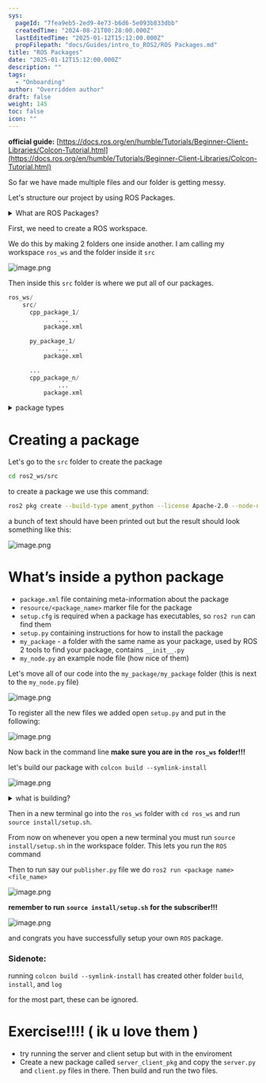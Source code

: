 ```yaml
---
sys:
  pageId: "7fea9eb5-2ed9-4e73-b6d6-5e093b833dbb"
  createdTime: "2024-08-21T00:28:00.000Z"
  lastEditedTime: "2025-01-12T15:12:00.000Z"
  propFilepath: "docs/Guides/intro_to_ROS2/ROS Packages.md"
title: "ROS Packages"
date: "2025-01-12T15:12:00.000Z"
description: ""
tags:
  - "Onboarding"
author: "Overridden author"
draft: false
weight: 145
toc: false
icon: ""
---
```


**official guide:** [https://docs.ros.org/en/humble/Tutorials/Beginner-Client-Libraries/Colcon-Tutorial.html](https://docs.ros.org/en/humble/Tutorials/Beginner-Client-Libraries/Colcon-Tutorial.html)

So far we have made multiple files and our folder is getting messy.

Let's structure our project by using ROS Packages.

<details>

<summary>What are ROS Packages?</summary>

ROS Packages are, as the name implies, packages of code that are highly sharable between ROS developers.

They consist of a folder, `package.xml` file, and source code

```python
      cpp_package_1/
		      ... imagine much code files here ..
          package.xml
```

</details>

First, we need to create a ROS workspace.

We do this by making 2 folders one inside another. I am calling my workspace `ros_ws` and the folder inside it `src`

![image.png](https://prod-files-secure.s3.us-west-2.amazonaws.com/d518164a-d88e-44d1-a4ee-3adb3bd8bce0/70706947-fd18-4537-a67b-e12946812d31/image.png?X-Amz-Algorithm=AWS4-HMAC-SHA256&X-Amz-Content-Sha256=UNSIGNED-PAYLOAD&X-Amz-Credential=ASIAZI2LB4666C7WSMO4%2F20250405%2Fus-west-2%2Fs3%2Faws4_request&X-Amz-Date=20250405T100733Z&X-Amz-Expires=3600&X-Amz-Security-Token=IQoJb3JpZ2luX2VjELH%2F%2F%2F%2F%2F%2F%2F%2F%2F%2FwEaCXVzLXdlc3QtMiJHMEUCIQCqRJ1hxa5AqgSLOFOEZbcNHJ2fKTkNs90%2B49ejv0HZqgIgRFq%2F%2FA%2F4PR1ramsLPikPTNrlRHmv%2B3akwM0gJZmWwpEq%2FwMIKhAAGgw2Mzc0MjMxODM4MDUiDG6ahp%2BiEonYzahpmircA224O%2F9VY11%2Fy1oLvhp4UmoOFvl0dA8CRbhoWKcqMFF8VrUrg4Bn1isbyVcLXqAXwRhue1XNKhKHRhNxSs1BMt7Q80sDMj0pQe4ybdJrtFJFH%2FdZA2XUzedJ7hJxiNrJGecbJbZoBCLPK2K7foDhH0ShFuTYYQwhnFs1zBJj%2FNMbpLughnlxK8EXg3Jr%2FG%2FfcdZS7tUW8B73%2FzIi1%2BKiD7S%2FLXmXrnWDx%2BWmC0qe73XoxJmjzQ60202xqzwk5uYGLnFVSFVIKBeejzAJbkhRnK2ke64Blz0Bd0gziC18cUs%2BDYslx9NsupHAcm%2BN3lnZtpWWzPEgYkB%2Br8LFSzUFwvFKHco68Ppd2LTZMblMPQrKhYQC9HTsfGxosDBaH6hKy5VAJPfxzUKPkJJxPomGm2biPqMuJfdCEX%2FEVjNgDx5Tib0yO%2B%2F1hOX0uEHdC9GhBcvI1xFfUCKhFsnXmO2zAiqakXDTMLrsrEhBtrzln3qorm0%2FXIxWKrH9ag4EBaRXHPEzNxowLtDutbdnIk%2B3F8UKxneUc0dltn3lzMXw%2FAMQiQKgTGs%2FpYL2XCiWj32Psu%2Fr2EdGZMEmj39Y786TJ5BPmA%2F7BIvcjQDGbT3xAHIpviz2qFjtZ%2Brv8XHCMPXkw78GOqUBujR62dU5%2Ffh94B8%2BEjei6kFNdEpi1qt%2FA0F%2FlPpmatmxfnOjDur5ENoavMAcIsjz8%2FibacypOQ%2FDOvwN6%2FI%2FzOfGclSVfJpzgtMxJNM8hAk9joQacjUop8N92NiUI97WBaPsijb0enWzHJX7yCCmFC%2FwNcXlrByXYXqfCrMv0WHj9bsr8GR%2FTPWjPa33MCGJ8UOmfpuO97ssJZAw3lqQX0Q2W5FT&X-Amz-Signature=aa3eedace10a0141243a895a718791ccdf2bb283050fa16227dc34e91cbdf22f&X-Amz-SignedHeaders=host&x-id=GetObject)

Then inside this `src` folder is where we put all of our packages.

```python
ros_ws/
    src/
      cpp_package_1/
		      ...
          package.xml

      py_package_1/
		      ...
          package.xml

      ...
      cpp_package_n/
		      ...
          package.xml

```

<details>

<summary>package types</summary>

packages can be either `C++` or python.

the intern file structure is different for each but for this guide we will stick to creating python packages

</details>

# Creating a package

Let's go to the `src` folder to create the package

```bash
cd ros2_ws/src
```

to create a package we use this command:

```bash
ros2 pkg create --build-type ament_python --license Apache-2.0 --node-name my_node my_package
```

a bunch of text should have been printed out but the result should look something like this:

![image.png](https://prod-files-secure.s3.us-west-2.amazonaws.com/d518164a-d88e-44d1-a4ee-3adb3bd8bce0/e6cf1e3f-8512-4a3e-b131-079f800bf3e8/image.png?X-Amz-Algorithm=AWS4-HMAC-SHA256&X-Amz-Content-Sha256=UNSIGNED-PAYLOAD&X-Amz-Credential=ASIAZI2LB4666C7WSMO4%2F20250405%2Fus-west-2%2Fs3%2Faws4_request&X-Amz-Date=20250405T100733Z&X-Amz-Expires=3600&X-Amz-Security-Token=IQoJb3JpZ2luX2VjELH%2F%2F%2F%2F%2F%2F%2F%2F%2F%2FwEaCXVzLXdlc3QtMiJHMEUCIQCqRJ1hxa5AqgSLOFOEZbcNHJ2fKTkNs90%2B49ejv0HZqgIgRFq%2F%2FA%2F4PR1ramsLPikPTNrlRHmv%2B3akwM0gJZmWwpEq%2FwMIKhAAGgw2Mzc0MjMxODM4MDUiDG6ahp%2BiEonYzahpmircA224O%2F9VY11%2Fy1oLvhp4UmoOFvl0dA8CRbhoWKcqMFF8VrUrg4Bn1isbyVcLXqAXwRhue1XNKhKHRhNxSs1BMt7Q80sDMj0pQe4ybdJrtFJFH%2FdZA2XUzedJ7hJxiNrJGecbJbZoBCLPK2K7foDhH0ShFuTYYQwhnFs1zBJj%2FNMbpLughnlxK8EXg3Jr%2FG%2FfcdZS7tUW8B73%2FzIi1%2BKiD7S%2FLXmXrnWDx%2BWmC0qe73XoxJmjzQ60202xqzwk5uYGLnFVSFVIKBeejzAJbkhRnK2ke64Blz0Bd0gziC18cUs%2BDYslx9NsupHAcm%2BN3lnZtpWWzPEgYkB%2Br8LFSzUFwvFKHco68Ppd2LTZMblMPQrKhYQC9HTsfGxosDBaH6hKy5VAJPfxzUKPkJJxPomGm2biPqMuJfdCEX%2FEVjNgDx5Tib0yO%2B%2F1hOX0uEHdC9GhBcvI1xFfUCKhFsnXmO2zAiqakXDTMLrsrEhBtrzln3qorm0%2FXIxWKrH9ag4EBaRXHPEzNxowLtDutbdnIk%2B3F8UKxneUc0dltn3lzMXw%2FAMQiQKgTGs%2FpYL2XCiWj32Psu%2Fr2EdGZMEmj39Y786TJ5BPmA%2F7BIvcjQDGbT3xAHIpviz2qFjtZ%2Brv8XHCMPXkw78GOqUBujR62dU5%2Ffh94B8%2BEjei6kFNdEpi1qt%2FA0F%2FlPpmatmxfnOjDur5ENoavMAcIsjz8%2FibacypOQ%2FDOvwN6%2FI%2FzOfGclSVfJpzgtMxJNM8hAk9joQacjUop8N92NiUI97WBaPsijb0enWzHJX7yCCmFC%2FwNcXlrByXYXqfCrMv0WHj9bsr8GR%2FTPWjPa33MCGJ8UOmfpuO97ssJZAw3lqQX0Q2W5FT&X-Amz-Signature=d4dfecacbeb79bf4b83b97be746716fd676a18dc0b6ef8eca44767f32ba77b2a&X-Amz-SignedHeaders=host&x-id=GetObject)

# What’s inside a python package

- `package.xml` file containing meta-information about the package
- `resource/<package_name>` marker file for the package
- `setup.cfg` is required when a package has executables, so `ros2 run` can find them
- `setup.py` containing instructions for how to install the package
- `my_package` - a folder with the same name as your package, used by ROS 2 tools to find your package, contains `__init__.py`
- `my_node.py` an example node file (how nice of them)

Let's move all of our code into the `my_package/my_package` folder (this is next to the `my_node.py` file)

![image.png](https://prod-files-secure.s3.us-west-2.amazonaws.com/d518164a-d88e-44d1-a4ee-3adb3bd8bce0/9ce58f11-0da9-4d3e-b86d-506a9685d378/image.png?X-Amz-Algorithm=AWS4-HMAC-SHA256&X-Amz-Content-Sha256=UNSIGNED-PAYLOAD&X-Amz-Credential=ASIAZI2LB4666C7WSMO4%2F20250405%2Fus-west-2%2Fs3%2Faws4_request&X-Amz-Date=20250405T100733Z&X-Amz-Expires=3600&X-Amz-Security-Token=IQoJb3JpZ2luX2VjELH%2F%2F%2F%2F%2F%2F%2F%2F%2F%2FwEaCXVzLXdlc3QtMiJHMEUCIQCqRJ1hxa5AqgSLOFOEZbcNHJ2fKTkNs90%2B49ejv0HZqgIgRFq%2F%2FA%2F4PR1ramsLPikPTNrlRHmv%2B3akwM0gJZmWwpEq%2FwMIKhAAGgw2Mzc0MjMxODM4MDUiDG6ahp%2BiEonYzahpmircA224O%2F9VY11%2Fy1oLvhp4UmoOFvl0dA8CRbhoWKcqMFF8VrUrg4Bn1isbyVcLXqAXwRhue1XNKhKHRhNxSs1BMt7Q80sDMj0pQe4ybdJrtFJFH%2FdZA2XUzedJ7hJxiNrJGecbJbZoBCLPK2K7foDhH0ShFuTYYQwhnFs1zBJj%2FNMbpLughnlxK8EXg3Jr%2FG%2FfcdZS7tUW8B73%2FzIi1%2BKiD7S%2FLXmXrnWDx%2BWmC0qe73XoxJmjzQ60202xqzwk5uYGLnFVSFVIKBeejzAJbkhRnK2ke64Blz0Bd0gziC18cUs%2BDYslx9NsupHAcm%2BN3lnZtpWWzPEgYkB%2Br8LFSzUFwvFKHco68Ppd2LTZMblMPQrKhYQC9HTsfGxosDBaH6hKy5VAJPfxzUKPkJJxPomGm2biPqMuJfdCEX%2FEVjNgDx5Tib0yO%2B%2F1hOX0uEHdC9GhBcvI1xFfUCKhFsnXmO2zAiqakXDTMLrsrEhBtrzln3qorm0%2FXIxWKrH9ag4EBaRXHPEzNxowLtDutbdnIk%2B3F8UKxneUc0dltn3lzMXw%2FAMQiQKgTGs%2FpYL2XCiWj32Psu%2Fr2EdGZMEmj39Y786TJ5BPmA%2F7BIvcjQDGbT3xAHIpviz2qFjtZ%2Brv8XHCMPXkw78GOqUBujR62dU5%2Ffh94B8%2BEjei6kFNdEpi1qt%2FA0F%2FlPpmatmxfnOjDur5ENoavMAcIsjz8%2FibacypOQ%2FDOvwN6%2FI%2FzOfGclSVfJpzgtMxJNM8hAk9joQacjUop8N92NiUI97WBaPsijb0enWzHJX7yCCmFC%2FwNcXlrByXYXqfCrMv0WHj9bsr8GR%2FTPWjPa33MCGJ8UOmfpuO97ssJZAw3lqQX0Q2W5FT&X-Amz-Signature=55ce9c6d25df3950d13b408901fc1ccd3aef8deb09627b8e626873e636b3697b&X-Amz-SignedHeaders=host&x-id=GetObject)

To register all the new files we added open `setup.py` and put in the following:

![image.png](https://prod-files-secure.s3.us-west-2.amazonaws.com/d518164a-d88e-44d1-a4ee-3adb3bd8bce0/1cd7c262-4cae-4496-9d75-c178537d24a2/image.png?X-Amz-Algorithm=AWS4-HMAC-SHA256&X-Amz-Content-Sha256=UNSIGNED-PAYLOAD&X-Amz-Credential=ASIAZI2LB4666C7WSMO4%2F20250405%2Fus-west-2%2Fs3%2Faws4_request&X-Amz-Date=20250405T100733Z&X-Amz-Expires=3600&X-Amz-Security-Token=IQoJb3JpZ2luX2VjELH%2F%2F%2F%2F%2F%2F%2F%2F%2F%2FwEaCXVzLXdlc3QtMiJHMEUCIQCqRJ1hxa5AqgSLOFOEZbcNHJ2fKTkNs90%2B49ejv0HZqgIgRFq%2F%2FA%2F4PR1ramsLPikPTNrlRHmv%2B3akwM0gJZmWwpEq%2FwMIKhAAGgw2Mzc0MjMxODM4MDUiDG6ahp%2BiEonYzahpmircA224O%2F9VY11%2Fy1oLvhp4UmoOFvl0dA8CRbhoWKcqMFF8VrUrg4Bn1isbyVcLXqAXwRhue1XNKhKHRhNxSs1BMt7Q80sDMj0pQe4ybdJrtFJFH%2FdZA2XUzedJ7hJxiNrJGecbJbZoBCLPK2K7foDhH0ShFuTYYQwhnFs1zBJj%2FNMbpLughnlxK8EXg3Jr%2FG%2FfcdZS7tUW8B73%2FzIi1%2BKiD7S%2FLXmXrnWDx%2BWmC0qe73XoxJmjzQ60202xqzwk5uYGLnFVSFVIKBeejzAJbkhRnK2ke64Blz0Bd0gziC18cUs%2BDYslx9NsupHAcm%2BN3lnZtpWWzPEgYkB%2Br8LFSzUFwvFKHco68Ppd2LTZMblMPQrKhYQC9HTsfGxosDBaH6hKy5VAJPfxzUKPkJJxPomGm2biPqMuJfdCEX%2FEVjNgDx5Tib0yO%2B%2F1hOX0uEHdC9GhBcvI1xFfUCKhFsnXmO2zAiqakXDTMLrsrEhBtrzln3qorm0%2FXIxWKrH9ag4EBaRXHPEzNxowLtDutbdnIk%2B3F8UKxneUc0dltn3lzMXw%2FAMQiQKgTGs%2FpYL2XCiWj32Psu%2Fr2EdGZMEmj39Y786TJ5BPmA%2F7BIvcjQDGbT3xAHIpviz2qFjtZ%2Brv8XHCMPXkw78GOqUBujR62dU5%2Ffh94B8%2BEjei6kFNdEpi1qt%2FA0F%2FlPpmatmxfnOjDur5ENoavMAcIsjz8%2FibacypOQ%2FDOvwN6%2FI%2FzOfGclSVfJpzgtMxJNM8hAk9joQacjUop8N92NiUI97WBaPsijb0enWzHJX7yCCmFC%2FwNcXlrByXYXqfCrMv0WHj9bsr8GR%2FTPWjPa33MCGJ8UOmfpuO97ssJZAw3lqQX0Q2W5FT&X-Amz-Signature=99343557ae92a9335f9d6a9b95820d7b7f67c3da6390a592a21f7728129929f2&X-Amz-SignedHeaders=host&x-id=GetObject)

Now back in the command line **make sure you are in the** **`ros_ws`** **folder!!!**

let's build our package with `colcon build --symlink-install`

![image.png](https://prod-files-secure.s3.us-west-2.amazonaws.com/d518164a-d88e-44d1-a4ee-3adb3bd8bce0/2f2a0d27-b173-48fd-b189-5f5c0ce65619/image.png?X-Amz-Algorithm=AWS4-HMAC-SHA256&X-Amz-Content-Sha256=UNSIGNED-PAYLOAD&X-Amz-Credential=ASIAZI2LB4666C7WSMO4%2F20250405%2Fus-west-2%2Fs3%2Faws4_request&X-Amz-Date=20250405T100733Z&X-Amz-Expires=3600&X-Amz-Security-Token=IQoJb3JpZ2luX2VjELH%2F%2F%2F%2F%2F%2F%2F%2F%2F%2FwEaCXVzLXdlc3QtMiJHMEUCIQCqRJ1hxa5AqgSLOFOEZbcNHJ2fKTkNs90%2B49ejv0HZqgIgRFq%2F%2FA%2F4PR1ramsLPikPTNrlRHmv%2B3akwM0gJZmWwpEq%2FwMIKhAAGgw2Mzc0MjMxODM4MDUiDG6ahp%2BiEonYzahpmircA224O%2F9VY11%2Fy1oLvhp4UmoOFvl0dA8CRbhoWKcqMFF8VrUrg4Bn1isbyVcLXqAXwRhue1XNKhKHRhNxSs1BMt7Q80sDMj0pQe4ybdJrtFJFH%2FdZA2XUzedJ7hJxiNrJGecbJbZoBCLPK2K7foDhH0ShFuTYYQwhnFs1zBJj%2FNMbpLughnlxK8EXg3Jr%2FG%2FfcdZS7tUW8B73%2FzIi1%2BKiD7S%2FLXmXrnWDx%2BWmC0qe73XoxJmjzQ60202xqzwk5uYGLnFVSFVIKBeejzAJbkhRnK2ke64Blz0Bd0gziC18cUs%2BDYslx9NsupHAcm%2BN3lnZtpWWzPEgYkB%2Br8LFSzUFwvFKHco68Ppd2LTZMblMPQrKhYQC9HTsfGxosDBaH6hKy5VAJPfxzUKPkJJxPomGm2biPqMuJfdCEX%2FEVjNgDx5Tib0yO%2B%2F1hOX0uEHdC9GhBcvI1xFfUCKhFsnXmO2zAiqakXDTMLrsrEhBtrzln3qorm0%2FXIxWKrH9ag4EBaRXHPEzNxowLtDutbdnIk%2B3F8UKxneUc0dltn3lzMXw%2FAMQiQKgTGs%2FpYL2XCiWj32Psu%2Fr2EdGZMEmj39Y786TJ5BPmA%2F7BIvcjQDGbT3xAHIpviz2qFjtZ%2Brv8XHCMPXkw78GOqUBujR62dU5%2Ffh94B8%2BEjei6kFNdEpi1qt%2FA0F%2FlPpmatmxfnOjDur5ENoavMAcIsjz8%2FibacypOQ%2FDOvwN6%2FI%2FzOfGclSVfJpzgtMxJNM8hAk9joQacjUop8N92NiUI97WBaPsijb0enWzHJX7yCCmFC%2FwNcXlrByXYXqfCrMv0WHj9bsr8GR%2FTPWjPa33MCGJ8UOmfpuO97ssJZAw3lqQX0Q2W5FT&X-Amz-Signature=7d79f0c9613d422526f229df10632087ac9839d43b5eb1c50a47850cfe17f88f&X-Amz-SignedHeaders=host&x-id=GetObject)

<details>

<summary>what is building?</summary>

if you are a CS major at Rose-Hulman you will learn the answer to this in CSSE132

but TLDR; is it combines all the code files into one program that can be run easily 

</details>

Then in a new terminal go into the `ros_ws` folder with `cd ros_ws` and run `source install/setup.sh`. 

From now on whenever you open a new terminal you must run `source install/setup.sh` in the workspace folder. This lets you run the `ROS` command

Then to run say our `publisher.py` file we do `ros2 run <package name> <file_name>`

![image.png](https://prod-files-secure.s3.us-west-2.amazonaws.com/d518164a-d88e-44d1-a4ee-3adb3bd8bce0/4f4b1219-3a44-4632-aa0a-ce3471699f59/image.png?X-Amz-Algorithm=AWS4-HMAC-SHA256&X-Amz-Content-Sha256=UNSIGNED-PAYLOAD&X-Amz-Credential=ASIAZI2LB4666C7WSMO4%2F20250405%2Fus-west-2%2Fs3%2Faws4_request&X-Amz-Date=20250405T100733Z&X-Amz-Expires=3600&X-Amz-Security-Token=IQoJb3JpZ2luX2VjELH%2F%2F%2F%2F%2F%2F%2F%2F%2F%2FwEaCXVzLXdlc3QtMiJHMEUCIQCqRJ1hxa5AqgSLOFOEZbcNHJ2fKTkNs90%2B49ejv0HZqgIgRFq%2F%2FA%2F4PR1ramsLPikPTNrlRHmv%2B3akwM0gJZmWwpEq%2FwMIKhAAGgw2Mzc0MjMxODM4MDUiDG6ahp%2BiEonYzahpmircA224O%2F9VY11%2Fy1oLvhp4UmoOFvl0dA8CRbhoWKcqMFF8VrUrg4Bn1isbyVcLXqAXwRhue1XNKhKHRhNxSs1BMt7Q80sDMj0pQe4ybdJrtFJFH%2FdZA2XUzedJ7hJxiNrJGecbJbZoBCLPK2K7foDhH0ShFuTYYQwhnFs1zBJj%2FNMbpLughnlxK8EXg3Jr%2FG%2FfcdZS7tUW8B73%2FzIi1%2BKiD7S%2FLXmXrnWDx%2BWmC0qe73XoxJmjzQ60202xqzwk5uYGLnFVSFVIKBeejzAJbkhRnK2ke64Blz0Bd0gziC18cUs%2BDYslx9NsupHAcm%2BN3lnZtpWWzPEgYkB%2Br8LFSzUFwvFKHco68Ppd2LTZMblMPQrKhYQC9HTsfGxosDBaH6hKy5VAJPfxzUKPkJJxPomGm2biPqMuJfdCEX%2FEVjNgDx5Tib0yO%2B%2F1hOX0uEHdC9GhBcvI1xFfUCKhFsnXmO2zAiqakXDTMLrsrEhBtrzln3qorm0%2FXIxWKrH9ag4EBaRXHPEzNxowLtDutbdnIk%2B3F8UKxneUc0dltn3lzMXw%2FAMQiQKgTGs%2FpYL2XCiWj32Psu%2Fr2EdGZMEmj39Y786TJ5BPmA%2F7BIvcjQDGbT3xAHIpviz2qFjtZ%2Brv8XHCMPXkw78GOqUBujR62dU5%2Ffh94B8%2BEjei6kFNdEpi1qt%2FA0F%2FlPpmatmxfnOjDur5ENoavMAcIsjz8%2FibacypOQ%2FDOvwN6%2FI%2FzOfGclSVfJpzgtMxJNM8hAk9joQacjUop8N92NiUI97WBaPsijb0enWzHJX7yCCmFC%2FwNcXlrByXYXqfCrMv0WHj9bsr8GR%2FTPWjPa33MCGJ8UOmfpuO97ssJZAw3lqQX0Q2W5FT&X-Amz-Signature=b4535d69872a681f62ca4a978ebab2fa33c541bc5fe82a15589e7d21c3860e04&X-Amz-SignedHeaders=host&x-id=GetObject)

**remember to run** **`source install/setup.sh`** **for the subscriber!!!**

![image.png](https://prod-files-secure.s3.us-west-2.amazonaws.com/d518164a-d88e-44d1-a4ee-3adb3bd8bce0/02121119-dad4-49ec-8356-c956108b4243/image.png?X-Amz-Algorithm=AWS4-HMAC-SHA256&X-Amz-Content-Sha256=UNSIGNED-PAYLOAD&X-Amz-Credential=ASIAZI2LB4666C7WSMO4%2F20250405%2Fus-west-2%2Fs3%2Faws4_request&X-Amz-Date=20250405T100733Z&X-Amz-Expires=3600&X-Amz-Security-Token=IQoJb3JpZ2luX2VjELH%2F%2F%2F%2F%2F%2F%2F%2F%2F%2FwEaCXVzLXdlc3QtMiJHMEUCIQCqRJ1hxa5AqgSLOFOEZbcNHJ2fKTkNs90%2B49ejv0HZqgIgRFq%2F%2FA%2F4PR1ramsLPikPTNrlRHmv%2B3akwM0gJZmWwpEq%2FwMIKhAAGgw2Mzc0MjMxODM4MDUiDG6ahp%2BiEonYzahpmircA224O%2F9VY11%2Fy1oLvhp4UmoOFvl0dA8CRbhoWKcqMFF8VrUrg4Bn1isbyVcLXqAXwRhue1XNKhKHRhNxSs1BMt7Q80sDMj0pQe4ybdJrtFJFH%2FdZA2XUzedJ7hJxiNrJGecbJbZoBCLPK2K7foDhH0ShFuTYYQwhnFs1zBJj%2FNMbpLughnlxK8EXg3Jr%2FG%2FfcdZS7tUW8B73%2FzIi1%2BKiD7S%2FLXmXrnWDx%2BWmC0qe73XoxJmjzQ60202xqzwk5uYGLnFVSFVIKBeejzAJbkhRnK2ke64Blz0Bd0gziC18cUs%2BDYslx9NsupHAcm%2BN3lnZtpWWzPEgYkB%2Br8LFSzUFwvFKHco68Ppd2LTZMblMPQrKhYQC9HTsfGxosDBaH6hKy5VAJPfxzUKPkJJxPomGm2biPqMuJfdCEX%2FEVjNgDx5Tib0yO%2B%2F1hOX0uEHdC9GhBcvI1xFfUCKhFsnXmO2zAiqakXDTMLrsrEhBtrzln3qorm0%2FXIxWKrH9ag4EBaRXHPEzNxowLtDutbdnIk%2B3F8UKxneUc0dltn3lzMXw%2FAMQiQKgTGs%2FpYL2XCiWj32Psu%2Fr2EdGZMEmj39Y786TJ5BPmA%2F7BIvcjQDGbT3xAHIpviz2qFjtZ%2Brv8XHCMPXkw78GOqUBujR62dU5%2Ffh94B8%2BEjei6kFNdEpi1qt%2FA0F%2FlPpmatmxfnOjDur5ENoavMAcIsjz8%2FibacypOQ%2FDOvwN6%2FI%2FzOfGclSVfJpzgtMxJNM8hAk9joQacjUop8N92NiUI97WBaPsijb0enWzHJX7yCCmFC%2FwNcXlrByXYXqfCrMv0WHj9bsr8GR%2FTPWjPa33MCGJ8UOmfpuO97ssJZAw3lqQX0Q2W5FT&X-Amz-Signature=645007d011bdeecd58b38aa1d0ceae75301aa25fd408eb4a37d7ccb138cccddd&X-Amz-SignedHeaders=host&x-id=GetObject)

and congrats you have successfully setup your own `ROS` package.

### Sidenote:

running `colcon build --symlink-install` has created other folder `build`, `install`, and `log`

for the most part, these can be ignored.

# Exercise!!!! ( ik u love them )

- try running the server and client setup but with in the enviroment
- Create a new package called `server_client_pkg` and copy the `server.py` and `client.py` files in there. Then build and run the two files.
